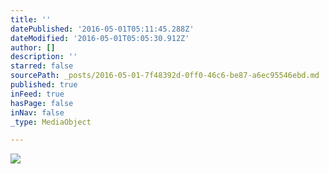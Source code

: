 ```yaml
---
title: ''
datePublished: '2016-05-01T05:11:45.288Z'
dateModified: '2016-05-01T05:05:30.912Z'
author: []
description: ''
starred: false
sourcePath: _posts/2016-05-01-7f48392d-0ff0-46c6-be87-a6ec95546ebd.md
published: true
inFeed: true
hasPage: false
inNav: false
_type: MediaObject

---
```

![](https://the-grid-user-content.s3-us-west-2.amazonaws.com/3522a38e-ce12-4193-b253-b1c53695df56.jpg)